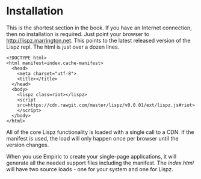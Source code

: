 # Installation

This is the shortest section in the book. If you have an Internet connection, then no installation is required. Just point your browser to http://lispz.marrington.net. This points to the latest released version of the Lispz repl. The html is just over a dozen lines.

    <!DOCTYPE html>
    <html manifest=index.cache-manifest>
      <head>
        <meta charset="utf-8">
        <title></title>
      </head>
      <body>
        <lispz class=riot></lispz>
        <script
        src=https://cdn.rawgit.com/master/lispz/v0.0.01/ext/lispz.js#riot>
        </script>
      </body>
    </html>

All of the core Lispz functionality is loaded with a single call to a CDN. If the manifest is used, the load will only happen once per browser until the version changes.

When you use Empiric to create your single-page applications, it will generate all the needed support files including the manifest. The _index.html_ will have two source loads - one for your system and one for Lispz.
